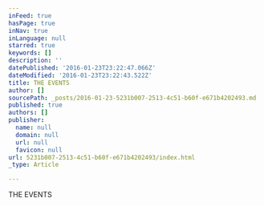 ```yaml
---
inFeed: true
hasPage: true
inNav: true
inLanguage: null
starred: true
keywords: []
description: ''
datePublished: '2016-01-23T23:22:47.066Z'
dateModified: '2016-01-23T23:22:43.522Z'
title: THE EVENTS
author: []
sourcePath: _posts/2016-01-23-5231b007-2513-4c51-b60f-e671b4202493.md
published: true
authors: []
publisher:
  name: null
  domain: null
  url: null
  favicon: null
url: 5231b007-2513-4c51-b60f-e671b4202493/index.html
_type: Article

---
```

THE EVENTS